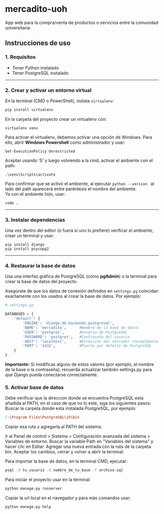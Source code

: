 # mercadito-uoh
App web para la compra/venta de productos o servicios entre la comunidad universitaria. 

## Instrucciones de uso

### 1. Requisitos

- Tener Python instalado 
- Tener PostgreSQL instalado  

---

### 2. Crear y activar un entorno virtual

En la terminal (CMD o PowerShell), instala `virtualenv`:

```bash
pip install virtualenv
```
En la carpeta del proyecto crear un virtualenv con:
```
virtualenv venv
```
Para activar el virtualenv, debemos activar una opción de Windows. Para ello, abrir **Windows Powershell** como administrador y usar:
```
Set-ExecutionPolicy Unrestricted
```
Aceptar usando 'S' y luego volviendo a la cmd, activar el ambiente con el path:
```
.\venv\Scripts\activate
```
Para confirmar que se activó el ambiente, al ejecutar ```python --version ``` al lado del path aparecerá entre paréntesis el nombre del ambiente.  
Ya con el ambiente listo, usar:
```
code .
```
---
### 3. Instalar dependencias
Una vez dentro del editor (o fuera si uno lo prefiere) verificar el ambiente, crear un terminal y usar:
```
pip install django
pip install psycopg2
```
---
### 4. Restaurar la base de datos

Usa una interfaz gráfica de PostgreSQL (como **pgAdmin**) o la terminal para crear la base de datos del proyecto.

Asegúrate de que los datos de conexión definidos en `settings.py` coincidan exactamente con los usados al crear la base de datos. Por ejemplo:

```python
# settings.py

DATABASES = {
    'default': {
        'ENGINE': 'django.db.backends.postgresql',
        'NAME': 'mercadito',      #Nombre de la base de datos
        'USER': 'postgres',       #Usuario de PostgreSQL
        'PASSWORD': 'postgres',   #Contraseña del usuario
        'HOST': 'localhost',      #Dirección del servidor (normalmente localhost)
        'PORT': '5432',           #Puerto por defecto de PostgreSQL
    }
}
```
**Importante:** Si modificas alguno de estos valores (por ejemplo, el nombre de la base o la contraseña), recuerda actualizar también settings.py para que Django pueda conectarse correctamente.

### 5. Activar base de datos
Debe verificar que la direccion donde se encuentra PostgreSQL esta añadida al PATH, en el caso de que no lo este, siga los siguientes pasos:
Buscar la carpeta donde esta instalada PostgreSQL, por ejemplo:
```makefile
C:\Program Files\PostgreSQL\15\bin
```
Copiar esa ruta y agregarla al PATH del sistema: 

Ir al Panel de control > Sistema > Configuración avanzada del sistema > Variables de entorno.
Buscar la variable Path en "Variables del sistema" y hacer clic en Editar.
Agregar una nueva entrada con la ruta de la carpeta bin.
Aceptar los cambios, cerrar y volver a abrir la terminal.

Para importar la base de datos, en la terminal CMD, ejecutar:
```bash
psql -U tu_usuario -d nombre_de_tu_base -f archivo.sql
```

Para iniciar el proyecto usar en la terminal:
```bash
python manage.py runserver
```
Copiar la url local en el navegador y para más comandos usar:
```bash
python manage.py help
```
